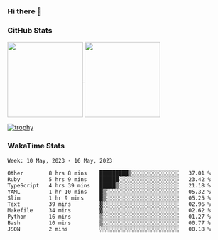 ### Hi there 👋

### GitHub Stats

<a href="https://github.com/anuraghazra/github-readme-stats">
  <img align="center" height="170px" src="https://github-readme-stats.vercel.app/api/top-langs/?username=tksfjt1024&layout=compact&count_private=true&show_icons=true&show_icons=true&theme=graywhite" />
</a>
<a href="https://github.com/anuraghazra/github-readme-stats">
  <img align="center" height="170px" src="https://github-readme-stats.vercel.app/api?username=tksfjt1024&count_private=true&show_icons=true&show_icons=true&theme=graywhite" />
</a>

[![trophy](https://github-profile-trophy.vercel.app/?username=tksfjt1024)](https://github.com/ryo-ma/github-profile-trophy)

### WakaTime Stats

<!--START_SECTION:waka-->
```text
Week: 10 May, 2023 - 16 May, 2023

Other        8 hrs 8 mins    █████████▒░░░░░░░░░░░░░░░   37.01 % 
Ruby         5 hrs 9 mins    ██████░░░░░░░░░░░░░░░░░░░   23.42 % 
TypeScript   4 hrs 39 mins   █████▒░░░░░░░░░░░░░░░░░░░   21.18 % 
YAML         1 hr 10 mins    █▒░░░░░░░░░░░░░░░░░░░░░░░   05.32 % 
Slim         1 hr 9 mins     █▒░░░░░░░░░░░░░░░░░░░░░░░   05.25 % 
Text         39 mins         ▓░░░░░░░░░░░░░░░░░░░░░░░░   02.96 % 
Makefile     34 mins         ▓░░░░░░░░░░░░░░░░░░░░░░░░   02.62 % 
Python       16 mins         ▒░░░░░░░░░░░░░░░░░░░░░░░░   01.27 % 
Bash         10 mins         ▒░░░░░░░░░░░░░░░░░░░░░░░░   00.77 % 
JSON         2 mins          ░░░░░░░░░░░░░░░░░░░░░░░░░   00.18 % 
```
<!--END_SECTION:waka-->

